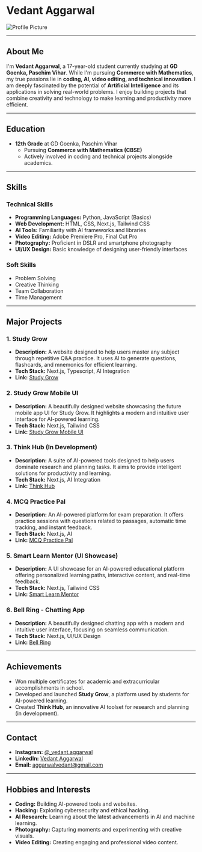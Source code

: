 # **Vedant Aggarwal**

![Profile Picture](https://plus.unsplash.com/premium_photo-1680700308578-b40c7418e997?ixlib=rb-4.0.3&ixid=M3wxMjA3fDB8MHxwaG90by1wYWdlfHx8fGVufDB8fHx8fA%3D%3D&auto=format&fit=crop&w=774&q=80)

---

## **About Me**

I'm **Vedant Aggarwal**, a 17-year-old student currently studying at **GD Goenka, Paschim Vihar**. While I'm pursuing **Commerce with Mathematics**, my true passions lie in **coding, AI, video editing, and technical innovation**. I am deeply fascinated by the potential of **Artificial Intelligence** and its applications in solving real-world problems. I enjoy building projects that combine creativity and technology to make learning and productivity more efficient.

---

## **Education**

- **12th Grade** at GD Goenka, Paschim Vihar  
  - Pursuing **Commerce with Mathematics (CBSE)**  
  - Actively involved in coding and technical projects alongside academics.

---

## **Skills**

### **Technical Skills**
- **Programming Languages:** Python, JavaScript (Basics)  
- **Web Development:** HTML, CSS, Next.js, Tailwind CSS  
- **AI Tools:** Familiarity with AI frameworks and libraries  
- **Video Editing:** Adobe Premiere Pro, Final Cut Pro  
- **Photography:** Proficient in DSLR and smartphone photography  
- **UI/UX Design:** Basic knowledge of designing user-friendly interfaces  

### **Soft Skills**
- Problem Solving  
- Creative Thinking  
- Team Collaboration  
- Time Management  

---

## **Major Projects**

### **1. Study Grow**  
- **Description:** A website designed to help users master any subject through repetitive Q&A practice. It uses AI to generate questions, flashcards, and mnemonics for efficient learning.  
- **Tech Stack:** Next.js, Typescript, AI Integration  
- **Link:** [Study Grow](https://studygrow.in)  

### **2. Study Grow Mobile UI**  
- **Description:** A beautifully designed website showcasing the future mobile app UI for Study Grow. It highlights a modern and intuitive user interface for AI-powered learning.  
- **Tech Stack:** Next.js, Tailwind CSS  
- **Link:** [Study Grow Mobile UI](https://study-grow-ai.vercel.app)  

### **3. Think Hub (In Development)**  
- **Description:** A suite of AI-powered tools designed to help users dominate research and planning tasks. It aims to provide intelligent solutions for productivity and learning.  
- **Tech Stack:** Next.js, AI Integration  
- **Link:** [Think Hub](#)  

### **4. MCQ Practice Pal**  
- **Description:** An AI-powered platform for exam preparation. It offers practice sessions with questions related to passages, automatic time tracking, and instant feedback.  
- **Tech Stack:** Next.js, AI  
- **Link:** [MCQ Practice Pal](https://mcq-practice-pal.vercel.app)  

### **5. Smart Learn Mentor (UI Showcase)**  
- **Description:** A UI showcase for an AI-powered educational platform offering personalized learning paths, interactive content, and real-time feedback.  
- **Tech Stack:** Next.js, Tailwind CSS  
- **Link:** [Smart Learn Mentor](https://smart-learn-mentor.vercel.app/)  

### **6. Bell Ring - Chatting App**  
- **Description:** A beautifully designed chatting app with a modern and intuitive user interface, focusing on seamless communication.  
- **Tech Stack:** Next.js, UI/UX Design  
- **Link:** [Bell Ring](https://bell-ring.vercel.app/)  

---

## **Achievements**

- Won multiple certificates for academic and extracurricular accomplishments in school.  
- Developed and launched **Study Grow**, a platform used by students for AI-powered learning.  
- Created **Think Hub**, an innovative AI toolset for research and planning (in development).  

---

## **Contact**

- **Instagram:** [@_vedant.aggarwal](https://www.instagram.com/_vedant.aggarwal/)  
- **LinkedIn:** [Vedant Aggarwal](https://www.linkedin.com/in/vedant-aggarwal-88984a272/)  
- **Email:** aggarwalvedant@gmail.com

---

## **Hobbies and Interests**

- **Coding:** Building AI-powered tools and websites.  
- **Hacking:** Exploring cybersecurity and ethical hacking.  
- **AI Research:** Learning about the latest advancements in AI and machine learning.  
- **Photography:** Capturing moments and experimenting with creative visuals.  
- **Video Editing:** Creating engaging and professional video content.  
